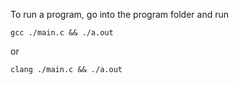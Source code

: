 To run a program, go into the program folder and run

```
gcc ./main.c && ./a.out
```

or

```
clang ./main.c && ./a.out
```
